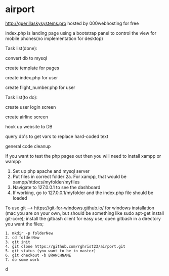 # airport
http://guerillaskysystems.pro
hosted by 000webhosting for free


index.php is landing page 
using a bootstrap panel to control the view for mobile phones(no implementation for desktop)

Task list(done):

convert db to mysql

create template for pages

create index.php for user

create flight_number.php for user

Task list(to do):

create user login screen

create airline screen

hook up website to DB

query db's to get vars to replace hard-coded text

general code cleanup


If you want to test the php pages out then you will need to install xampp or wampp
  1. Set up php apache and mysql server
  2. Put files in correct folder
    2a. For xampp, that would be xampp/htdocs/myfolder/myfiles
  3. Navigate to 127.0.0.1 to see the dashboard
  4. If working, go to 127.0.0.1/myfolder and the index.php file should be loaded
  
  
To use git -->
  https://git-for-windows.github.io/ for windows installation (mac you are on your own, but should be something like sudo apt-get install git-core);
  install the gitbash client for easy use;
  open gitbash in a directory you want the files;
  
  
  
    1. mkdir -p folderNew
    2. cd folderNew
    3. git init
    4. git clone https://github.com/rghrist23/airport.git
    5. git status (you want to be in master)
    6. git checkout -b BRANCHNAME
    7. do some work
d
